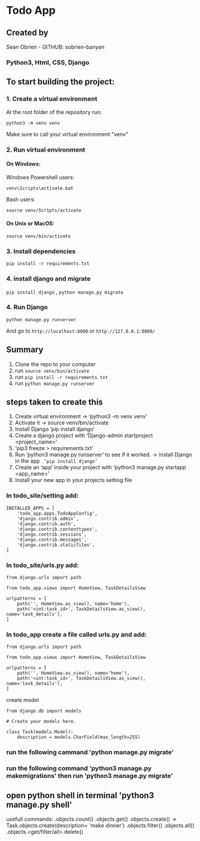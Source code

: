 # Todo App


## Created by 
Sean Obrien - GITHUB: sobrien-banyan

### Python3, Html, CSS, Django 



## To start building the project:

### 1. Create a virtual environment

At the root folder of the repository run:
```
python3 -m venv venv
```
Make sure to call your virtual environment "venv"

### 2. Run virtual environment
#### On Windows:
Windows Powershell users:
```
venv\Scripts\activate.bat
```
Bash users:
```
source venv/Scripts/activate
```
#### On Unix or MacOS:
```
source venv/bin/activate
```
### 3. Install dependencies
```
pip install -r requirements.txt
```
### 4. install django and migrate
`pip install django` , `python manage.py migrate`

### 4. Run Django
```
python manage.py runserver
```

And go to `http://localhost:8000` or `http://127.0.0.1:8000/`


## Summary

1. Clone the repo to your computer
2. run `source venv/bin/activate` 
3. run `pip install -r requirements.txt`
4. run `python manage.py runserver`












## steps taken to create this
1. Create virtual environment  ->      ‘python3 -m venv venv’
2. Activate it  ->   source venv/bin/activate
3. Install Django ‘pip install django’
4. Create a django project with ‘Django-admin startproject <project_name>’
5. ‘pip3 freeze > requirements.txt’
6. Run ‘python3 manage.py runserver’ to see if it worked. -> install Django in the app  ` ‘pip install django’`
7. Create an ‘app’ inside your project with ‘python3 manage.py startapp <app_name>’
8. Install your new app in your projects setting file


### In todo_site/setting add:
```
INSTALLED_APPS = [
    'todo_app.apps.TodoAppConfig',
    'django.contrib.admin',
    'django.contrib.auth',
    'django.contrib.contenttypes',
    'django.contrib.sessions',
    'django.contrib.messages',
    'django.contrib.staticfiles',
]
```

### In todo_site/urls.py add:
```
from django.urls import path

from todo_app.views import HomeView, TaskDetailsView

urlpatterns = [
    path('', HomeView.as_view(), name='home'),
    path('<int:task_id>', TaskDetailsView.as_view(), name='task_details'),
]
```

### In todo_app create a file called urls.py and add:
```
from django.urls import path

from todo_app.views import HomeView, TaskDetailsView

urlpatterns = [
    path('', HomeView.as_view(), name='home'),
    path('<int:task_id>', TaskDetailsView.as_view(), name='task_details'),
]
```


create model

```
from django.db import models

# Create your models here.

class Task(models.Model):
    description = models.CharField(max_length=255)
```

### run the following cammand 'python manage.py migrate'
### run the following command 'python3 manage.py makemigrations' then run 'python3 manage.py migrate'

## open python shell in terminal 'python3 manage.py shell'

usefull commands:
<Model>.objects.count()
<Model>.objects.get()
<Model>.objects.create() -> Task.objects.create(description= 'make dinner')
<Model>.objects.filter()
<Model>.objects.all()
<Model>.objects.<get/filter/all>.delete()
